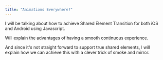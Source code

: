 ```yaml
---
title: "Animations Everywhere!"
---
```


I will be talking about how to achieve Shared Element Transition for both iOS and Android using Javascript.

Will explain the advantages of having a smooth continuous experience.

And since it's not straight forward to support true shared elements, I will explain how we can achieve this with a clever trick of smoke and mirror.